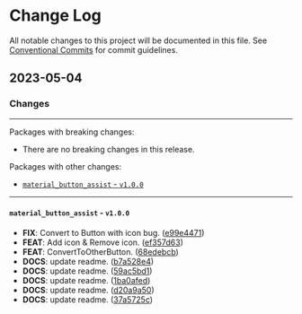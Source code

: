 # Change Log

All notable changes to this project will be documented in this file.
See [Conventional Commits](https://conventionalcommits.org) for commit guidelines.

## 2023-05-04

### Changes

---

Packages with breaking changes:

 - There are no breaking changes in this release.

Packages with other changes:

 - [`material_button_assist` - `v1.0.0`](#material_button_assist---v100)

---

#### `material_button_assist` - `v1.0.0`

 - **FIX**: Convert to Button with icon bug. ([e99e4471](https://github.com/K9i-0/material_widget_lint/commit/e99e447182e3760ce5de63a0153d585cb4ea837a))
 - **FEAT**: Add icon & Remove icon. ([ef357d63](https://github.com/K9i-0/material_widget_lint/commit/ef357d639733bd94f25d28db589060fd793ede9d))
 - **FEAT**: ConvertToOtherButton. ([68edebcb](https://github.com/K9i-0/material_widget_lint/commit/68edebcb6cb27c60db82ad9e1ef9cceb51686076))
 - **DOCS**: update readme. ([b7a528e4](https://github.com/K9i-0/material_widget_lint/commit/b7a528e44cb479b080d8dee36afdad4461f138e6))
 - **DOCS**: update readme. ([59ac5bd1](https://github.com/K9i-0/material_widget_lint/commit/59ac5bd1ad980d446038d27e2532caa919f2ab85))
 - **DOCS**: update readme. ([1ba0afed](https://github.com/K9i-0/material_widget_lint/commit/1ba0afed29931f1ac6b55d4709bc361f401e354e))
 - **DOCS**: update readme. ([d20a9a50](https://github.com/K9i-0/material_widget_lint/commit/d20a9a50c9ae14ac245ed9c9373a6815ddb5a33f))
 - **DOCS**: update readme. ([37a5725c](https://github.com/K9i-0/material_widget_lint/commit/37a5725cef14e717101ab28b1fec3390b3a3f236))

